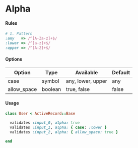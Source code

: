 # Alpha

#### Rules

```ruby
# 1. Pattern
:any   => /^[A-Za-z]+$/
:lower => /^[a-z]+$/
:upper => /^[A-Z]+$/
```

#### Options

Option | Type | Available | Default
--- | --- | --- | ---
case | symbol | any, lower, upper | any
allow_space | boolean | true, false | false

#### Usage

```ruby
class User < ActiveRecord::Base

  validates :input_0, alpha: true
  validates :input_1, alpha: { case: :lower }
  validates :input_2, alpha: { allow_space: true }

end
```
